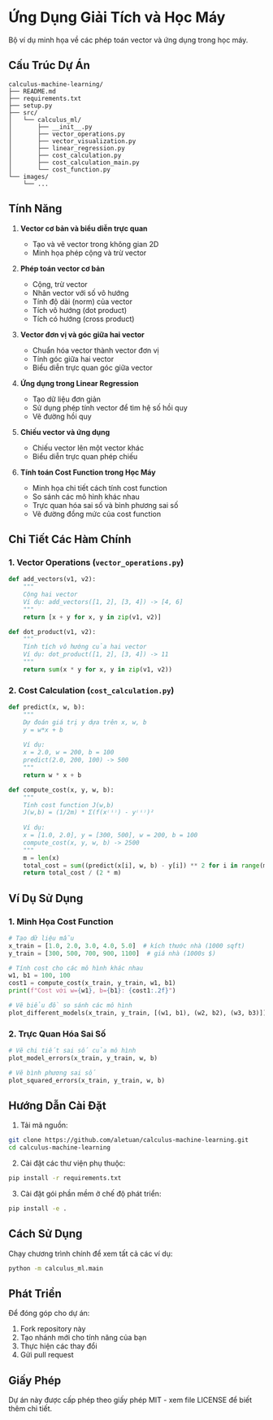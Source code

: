 # Ứng Dụng Giải Tích và Học Máy

Bộ ví dụ minh họa về các phép toán vector và ứng dụng trong học máy.

## Cấu Trúc Dự Án

```
calculus-machine-learning/
├── README.md
├── requirements.txt
├── setup.py
├── src/
│   └── calculus_ml/
│       ├── __init__.py
│       ├── vector_operations.py
│       ├── vector_visualization.py
│       ├── linear_regression.py
│       ├── cost_calculation.py
│       ├── cost_calculation_main.py
│       └── cost_function.py
└── images/
    └── ...
```

## Tính Năng

1. **Vector cơ bản và biểu diễn trực quan**
   - Tạo và vẽ vector trong không gian 2D
   - Minh họa phép cộng và trừ vector

2. **Phép toán vector cơ bản**
   - Cộng, trừ vector
   - Nhân vector với số vô hướng
   - Tính độ dài (norm) của vector
   - Tích vô hướng (dot product)
   - Tích có hướng (cross product)

3. **Vector đơn vị và góc giữa hai vector**
   - Chuẩn hóa vector thành vector đơn vị
   - Tính góc giữa hai vector
   - Biểu diễn trực quan góc giữa vector

4. **Ứng dụng trong Linear Regression**
   - Tạo dữ liệu đơn giản
   - Sử dụng phép tính vector để tìm hệ số hồi quy
   - Vẽ đường hồi quy

5. **Chiếu vector và ứng dụng**
   - Chiếu vector lên một vector khác
   - Biểu diễn trực quan phép chiếu

6. **Tính toán Cost Function trong Học Máy**
   - Minh họa chi tiết cách tính cost function
   - So sánh các mô hình khác nhau
   - Trực quan hóa sai số và bình phương sai số
   - Vẽ đường đồng mức của cost function

## Chi Tiết Các Hàm Chính

### 1. Vector Operations (`vector_operations.py`)

```python
def add_vectors(v1, v2):
    """
    Cộng hai vector
    Ví dụ: add_vectors([1, 2], [3, 4]) -> [4, 6]
    """
    return [x + y for x, y in zip(v1, v2)]

def dot_product(v1, v2):
    """
    Tính tích vô hướng của hai vector
    Ví dụ: dot_product([1, 2], [3, 4]) -> 11
    """
    return sum(x * y for x, y in zip(v1, v2))
```

### 2. Cost Calculation (`cost_calculation.py`)

```python
def predict(x, w, b):
    """
    Dự đoán giá trị y dựa trên x, w, b
    y = w*x + b
    
    Ví dụ:
    x = 2.0, w = 200, b = 100
    predict(2.0, 200, 100) -> 500
    """
    return w * x + b

def compute_cost(x, y, w, b):
    """
    Tính cost function J(w,b)
    J(w,b) = (1/2m) * Σ(f(x⁽ⁱ⁾) - y⁽ⁱ⁾)²
    
    Ví dụ:
    x = [1.0, 2.0], y = [300, 500], w = 200, b = 100
    compute_cost(x, y, w, b) -> 2500
    """
    m = len(x)
    total_cost = sum((predict(x[i], w, b) - y[i]) ** 2 for i in range(m))
    return total_cost / (2 * m)
```

## Ví Dụ Sử Dụng

### 1. Minh Họa Cost Function

```python
# Tạo dữ liệu mẫu
x_train = [1.0, 2.0, 3.0, 4.0, 5.0]  # kích thước nhà (1000 sqft)
y_train = [300, 500, 700, 900, 1100]  # giá nhà (1000s $)

# Tính cost cho các mô hình khác nhau
w1, b1 = 100, 100
cost1 = compute_cost(x_train, y_train, w1, b1)
print(f"Cost với w={w1}, b={b1}: {cost1:.2f}")

# Vẽ biểu đồ so sánh các mô hình
plot_different_models(x_train, y_train, [(w1, b1), (w2, b2), (w3, b3)])
```

### 2. Trực Quan Hóa Sai Số

```python
# Vẽ chi tiết sai số của mô hình
plot_model_errors(x_train, y_train, w, b)

# Vẽ bình phương sai số
plot_squared_errors(x_train, y_train, w, b)
```

## Hướng Dẫn Cài Đặt

1. Tải mã nguồn:
```bash
git clone https://github.com/aletuan/calculus-machine-learning.git
cd calculus-machine-learning
```

2. Cài đặt các thư viện phụ thuộc:
```bash
pip install -r requirements.txt
```

3. Cài đặt gói phần mềm ở chế độ phát triển:
```bash
pip install -e .
```

## Cách Sử Dụng

Chạy chương trình chính để xem tất cả các ví dụ:
```bash
python -m calculus_ml.main
```

## Phát Triển

Để đóng góp cho dự án:

1. Fork repository này
2. Tạo nhánh mới cho tính năng của bạn
3. Thực hiện các thay đổi
4. Gửi pull request

## Giấy Phép

Dự án này được cấp phép theo giấy phép MIT - xem file LICENSE để biết thêm chi tiết.